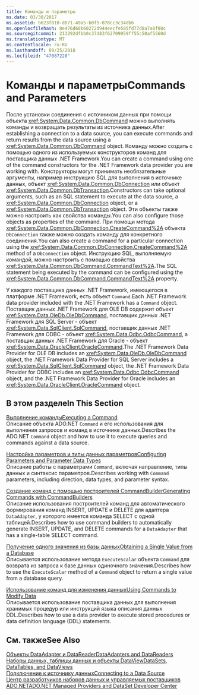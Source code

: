 ```yaml
---
title: Команды и параметры
ms.date: 03/30/2017
ms.assetid: b623f810-d871-49a5-b0f5-078cc3c34db6
ms.openlocfilehash: 8e476d68b60272d944eecfe585fd77d8a7a8f08c
ms.sourcegitcommit: 213292dfbb0c37d83f62709959ff55c50af5560d
ms.translationtype: MT
ms.contentlocale: ru-RU
ms.lasthandoff: 09/25/2018
ms.locfileid: "47087220"
---
```

# <a name="commands-and-parameters"></a><span data-ttu-id="98f1c-102">Команды и параметры</span><span class="sxs-lookup"><span data-stu-id="98f1c-102">Commands and Parameters</span></span>
<span data-ttu-id="98f1c-103">После установки соединения с источником данных при помощи объекта <xref:System.Data.Common.DbCommand> можно выполнять команды и возвращать результаты из источника данных.</span><span class="sxs-lookup"><span data-stu-id="98f1c-103">After establishing a connection to a data source, you can execute commands and return results from the data source using a <xref:System.Data.Common.DbCommand> object.</span></span> <span data-ttu-id="98f1c-104">Команду можно создать с помощью одного из используемых конструкторов команд для поставщика данных .NET Framework.</span><span class="sxs-lookup"><span data-stu-id="98f1c-104">You can create a command using one of the command constructors for the .NET Framework data provider you are working with.</span></span> <span data-ttu-id="98f1c-105">Конструкторы могут принимать необязательные аргументы, например инструкцию SQL для выполнения в источнике данных, объект <xref:System.Data.Common.DbConnection> или объект <xref:System.Data.Common.DbTransaction>.</span><span class="sxs-lookup"><span data-stu-id="98f1c-105">Constructors can take optional arguments, such as an SQL statement to execute at the data source, a <xref:System.Data.Common.DbConnection> object, or a <xref:System.Data.Common.DbTransaction> object.</span></span> <span data-ttu-id="98f1c-106">Эти объекты также можно настроить как свойства команды.</span><span class="sxs-lookup"><span data-stu-id="98f1c-106">You can also configure those objects as properties of the command.</span></span> <span data-ttu-id="98f1c-107">При помощи метода <xref:System.Data.Common.DbConnection.CreateCommand%2A> объекта `DbConnection` также можно создать команду для конкретного соединения.</span><span class="sxs-lookup"><span data-stu-id="98f1c-107">You can also create a command for a particular connection using the <xref:System.Data.Common.DbConnection.CreateCommand%2A> method of a `DbConnection` object.</span></span> <span data-ttu-id="98f1c-108">Инструкцию SQL, выполняемую командой, можно настроить с помощью свойства <xref:System.Data.Common.DbCommand.CommandText%2A>.</span><span class="sxs-lookup"><span data-stu-id="98f1c-108">The SQL statement being executed by the command can be configured using the <xref:System.Data.Common.DbCommand.CommandText%2A> property.</span></span>  
  
 <span data-ttu-id="98f1c-109">У каждого поставщика данных .NET Framework, имеющегося в платформе .NET Framework, есть объект `Command`.</span><span class="sxs-lookup"><span data-stu-id="98f1c-109">Each .NET Framework data provider included with the .NET Framework has a `Command` object.</span></span> <span data-ttu-id="98f1c-110">Поставщик данных .NET Framework для OLE DB содержит объект <xref:System.Data.OleDb.OleDbCommand>, поставщик данных .NET Framework для SQL Server - объект <xref:System.Data.SqlClient.SqlCommand>, поставщик данных .NET Framework для ODBC - объект <xref:System.Data.Odbc.OdbcCommand>, а поставщик данных .NET Framework для Oracle - объект <xref:System.Data.OracleClient.OracleCommand>.</span><span class="sxs-lookup"><span data-stu-id="98f1c-110">The .NET Framework Data Provider for OLE DB includes an <xref:System.Data.OleDb.OleDbCommand> object, the .NET Framework Data Provider for SQL Server includes a <xref:System.Data.SqlClient.SqlCommand> object, the .NET Framework Data Provider for ODBC includes an <xref:System.Data.Odbc.OdbcCommand> object, and the .NET Framework Data Provider for Oracle includes an <xref:System.Data.OracleClient.OracleCommand> object.</span></span>  
  
## <a name="in-this-section"></a><span data-ttu-id="98f1c-111">В этом разделе</span><span class="sxs-lookup"><span data-stu-id="98f1c-111">In This Section</span></span>  
 [<span data-ttu-id="98f1c-112">Выполнение команды</span><span class="sxs-lookup"><span data-stu-id="98f1c-112">Executing a Command</span></span>](../../../../docs/framework/data/adonet/executing-a-command.md)  
 <span data-ttu-id="98f1c-113">Описание объекта ADO.NET `Command` и его использования для выполнения запросов и команд в источнике данных.</span><span class="sxs-lookup"><span data-stu-id="98f1c-113">Describes the ADO.NET `Command` object and how to use it to execute queries and commands against a data source.</span></span>  
  
 [<span data-ttu-id="98f1c-114">Настройка параметров и типы данных параметров</span><span class="sxs-lookup"><span data-stu-id="98f1c-114">Configuring Parameters and Parameter Data Types</span></span>](../../../../docs/framework/data/adonet/configuring-parameters-and-parameter-data-types.md)  
 <span data-ttu-id="98f1c-115">Описание работы с параметрами `Command`, включая направление, типы данных и синтаксис параметров.</span><span class="sxs-lookup"><span data-stu-id="98f1c-115">Describes working with `Command` parameters, including direction, data types, and parameter syntax.</span></span>  
  
 [<span data-ttu-id="98f1c-116">Создание команд с помощью построителей CommandBuilder</span><span class="sxs-lookup"><span data-stu-id="98f1c-116">Generating Commands with CommandBuilders</span></span>](../../../../docs/framework/data/adonet/generating-commands-with-commandbuilders.md)  
 <span data-ttu-id="98f1c-117">Описание использования построителей команд для автоматического формирования команд INSERT, UPDATE и DELETE для адаптера `DataAdapter`, у которого имеется команда SELECT с одной таблицей.</span><span class="sxs-lookup"><span data-stu-id="98f1c-117">Describes how to use command builders to automatically generate INSERT, UPDATE, and DELETE commands for a `DataAdapter` that has a single-table SELECT command.</span></span>  
  
 [<span data-ttu-id="98f1c-118">Получение одного значения из базы данных</span><span class="sxs-lookup"><span data-stu-id="98f1c-118">Obtaining a Single Value from a Database</span></span>](../../../../docs/framework/data/adonet/obtaining-a-single-value-from-a-database.md)  
 <span data-ttu-id="98f1c-119">Описывается использование метода `ExecuteScalar` объекта `Command` для возврата из запроса к базе данных одиночного значения.</span><span class="sxs-lookup"><span data-stu-id="98f1c-119">Describes how to use the `ExecuteScalar` method of a `Command` object to return a single value from a database query.</span></span>  
  
 [<span data-ttu-id="98f1c-120">Использование команд для изменения данных</span><span class="sxs-lookup"><span data-stu-id="98f1c-120">Using Commands to Modify Data</span></span>](../../../../docs/framework/data/adonet/using-commands-to-modify-data.md)  
 <span data-ttu-id="98f1c-121">Описывается использование поставщика данных для выполнения хранимых процедур или инструкций языка описания данных DDL.</span><span class="sxs-lookup"><span data-stu-id="98f1c-121">Describes how to use a data provider to execute stored procedures or data definition language (DDL) statements.</span></span>  
  
## <a name="see-also"></a><span data-ttu-id="98f1c-122">См. также</span><span class="sxs-lookup"><span data-stu-id="98f1c-122">See Also</span></span>  
 [<span data-ttu-id="98f1c-123">Объекты DataAdapter и DataReader</span><span class="sxs-lookup"><span data-stu-id="98f1c-123">DataAdapters and DataReaders</span></span>](../../../../docs/framework/data/adonet/dataadapters-and-datareaders.md)  
 [<span data-ttu-id="98f1c-124">Наборы данных, таблицы данных и объекты DataView</span><span class="sxs-lookup"><span data-stu-id="98f1c-124">DataSets, DataTables, and DataViews</span></span>](../../../../docs/framework/data/adonet/dataset-datatable-dataview/index.md)  
 [<span data-ttu-id="98f1c-125">Подключение к источнику данных</span><span class="sxs-lookup"><span data-stu-id="98f1c-125">Connecting to a Data Source</span></span>](../../../../docs/framework/data/adonet/connecting-to-a-data-source.md)  
 [<span data-ttu-id="98f1c-126">Центр разработчиков наборов данных и управляемых поставщиков ADO.NET</span><span class="sxs-lookup"><span data-stu-id="98f1c-126">ADO.NET Managed Providers and DataSet Developer Center</span></span>](https://go.microsoft.com/fwlink/?LinkId=217917)
